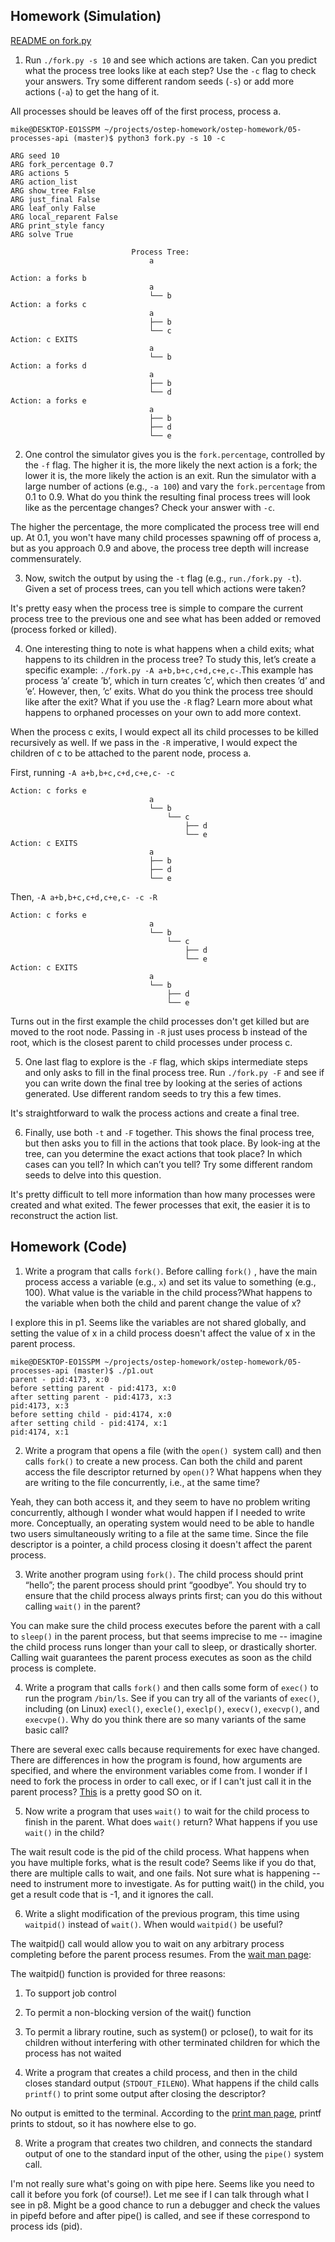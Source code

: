 ## Homework (Simulation)

[README on fork.py](https://github.com/remzi-arpacidusseau/ostep-homework/blob/master/cpu-api/README-fork.md)

1. Run `./fork.py -s 10` and see which actions are taken. Can you predict what the process tree looks like at each step? Use the `-c` flag to check your answers. Try some different random seeds (`-s`) or add more actions (`-a`) to get the hang of it.

All processes should be leaves off of the first process, process a.

```console
mike@DESKTOP-EO1SSPM ~/projects/ostep-homework/ostep-homework/05-processes-api (master)$ python3 fork.py -s 10 -c

ARG seed 10
ARG fork_percentage 0.7
ARG actions 5
ARG action_list
ARG show_tree False
ARG just_final False
ARG leaf_only False
ARG local_reparent False
ARG print_style fancy
ARG solve True

                           Process Tree:
                               a

Action: a forks b
                               a
                               └── b
Action: a forks c
                               a
                               ├── b
                               └── c
Action: c EXITS
                               a
                               └── b
Action: a forks d
                               a
                               ├── b
                               └── d
Action: a forks e
                               a
                               ├── b
                               ├── d
                               └── e
```

2. One control the simulator gives you is the `fork.percentage`, controlled by the `-f` flag. The higher it is, the more likely the next action is a fork; the lower it is, the more likely the action is an exit. Run the simulator with a large number of actions (e.g., `-a 100`) and vary the `fork.percentage` from 0.1 to 0.9. What do you think the resulting final process trees will look like as the percentage changes? Check your answer with `-c`.

The higher the percentage, the more complicated the process tree will end up. At 0.1, you won't have many child processes spawning off of process a, but as you approach 0.9 and above, the process tree depth will increase commensurately.

3. Now, switch the output by using the `-t` flag (e.g., `run./fork.py -t`). Given a set of process trees, can you tell which actions were taken?

It's pretty easy when the process tree is simple to compare the current process tree to the previous one and see what has been added or removed (process forked or killed).

4. One interesting thing to note is what happens when a child exits; what happens to its children in the process tree? To study this, let’s create a specific example: `./fork.py -A a+b,b+c,c+d,c+e,c-`.This example has process ’a’ create ’b’, which in turn creates ’c’, which then creates ’d’ and ’e’. However, then, ’c’ exits. What do you think the process tree should like after the exit? What if you use the `-R` flag? Learn more about what happens to orphaned processes on your own to add more context.

When the process c exits, I would expect all its child processes to be killed recursively as well. If we pass in the `-R` imperative, I would expect the children of c to be attached to the parent node, process a.

First, running `-A a+b,b+c,c+d,c+e,c- -c`

```console
Action: c forks e
                               a
                               └── b
                                   └── c
                                       ├── d
                                       └── e
Action: c EXITS
                               a
                               ├── b
                               ├── d
                               └── e
```

Then, `-A a+b,b+c,c+d,c+e,c- -c -R`

```console
Action: c forks e
                               a
                               └── b
                                   └── c
                                       ├── d
                                       └── e
Action: c EXITS
                               a
                               └── b
                                   ├── d
                                   └── e
```

Turns out in the first example the child processes don't get killed but are moved to the root node. Passing in `-R` just uses process b instead of the root, which is the closest parent to child processes under process c.

5. One last flag to explore is the `-F` flag, which skips intermediate steps and only asks to fill in the final process tree. Run `./fork.py -F` and see if you can write down the final tree by looking at the series of actions generated. Use different random seeds to try this a few times.

It's straightforward to walk the process actions and create a final tree.

6. Finally, use both `-t` and `-F` together. This shows the final process tree, but then asks you to fill in the actions that took place. By look-ing at the tree, can you determine the exact actions that took place? In which cases can you tell? In which can’t you tell? Try some different random seeds to delve into this question.

It's pretty difficult to tell more information than how many processes were created and what exited. The fewer processes that exit, the easier it is to reconstruct the action list.

## Homework (Code)
1. Write a program that calls `fork()`. Before calling `fork()` , have the main process access a variable (e.g., `x`) and set its value to something (e.g., 100). What value is the variable in the child process?What happens to the variable when both the child and parent change the value of x?

I explore this in p1. Seems like the variables are not shared globally, and setting the value of x in a child process doesn't affect the value of x in the parent process.

```console
mike@DESKTOP-EO1SSPM ~/projects/ostep-homework/ostep-homework/05-processes-api (master)$ ./p1.out
parent - pid:4173, x:0
before setting parent - pid:4173, x:0
after setting parent - pid:4173, x:3
pid:4173, x:3
before setting child - pid:4174, x:0
after setting child - pid:4174, x:1
pid:4174, x:1
```

2. Write a program that opens a file (with the `open() `system call) and then calls `fork()` to create a new process. Can both the child and parent access the file descriptor returned by `open()`? What happens when they are writing to the file concurrently, i.e., at the same time?

Yeah, they can both access it, and they seem to have no problem writing concurrently, although I wonder what would happen if I needed to write more. Conceptually, an operating system would need to be able to handle two users simultaneously writing to a file at the same time. Since the file descriptor is a pointer, a child process closing it doesn't affect the parent process.

3. Write another program using `fork()`. The child process should print “hello”; the parent process should print “goodbye”. You should try to ensure that the child process always prints first; can you do this without calling `wait()` in the parent?

You can make sure the child process executes before the parent with a call to `sleep()` in the parent process, but that seems imprecise to me -- imagine the child process runs longer than your call to sleep, or drastically shorter. Calling wait guarantees the parent process executes as soon as the child process is complete.

4. Write a program that calls `fork()` and then calls some form of `exec()` to run the program `/bin/ls`. See if you can try all of the variants of `exec()`, including (on Linux) `execl()`, `execle()`, `execlp()`, `execv()`, `execvp()`, and `execvpe()`.  Why do you think there are so many variants of the same basic call?

There are several exec calls because requirements for exec have changed. There are differences in how the program is found, how arguments are specified, and where the environment variables come from. I wonder if I need to fork the process in order to call exec, or if I can't just call it in the parent process? [This](https://stackoverflow.com/questions/1653340/differences-between-fork-and-exec) is a pretty good SO on it.

5. Now write a program that uses `wait()` to wait for the child process to finish in the parent. What does `wait()` return? What happens if you use `wait()` in the child?

The wait result code is the pid of the child process. What happens when you have multiple forks, what is the result code? Seems like if you do that, there are multiple calls to wait, and one fails. Not sure what is happening -- need to instrument more to investigate. As for putting wait() in the child, you get a result code that is -1, and it ignores the call.

6. Write a slight modification of the previous program, this time using `waitpid()` instead of `wait()`. When would `waitpid()` be useful?

The waitpid() call would allow you to wait on any arbitrary process completing before the parent process resumes. From the [wait man page](https://linux.die.net/man/3/waitpid):

The waitpid() function is provided for three reasons:
  1. To support job control
  2. To permit a non-blocking version of the wait() function
  3. To permit a library routine, such as system() or pclose(), to wait for its children without interfering with other terminated children for which the process has not waited

7. Write a program that creates a child process, and then in the child closes standard output (`STDOUT_FILENO`). What happens if the child calls `printf()` to print some output after closing the descriptor?

No output is emitted to the terminal. According to the [print man page](https://man7.org/linux/man-pages/man3/printf.3.html), printf prints to stdout, so it has nowhere else to go.

8. Write a program that creates two children, and connects the standard output of one to the standard input of the other, using the `pipe()` system call.

I'm not really sure what's going on with pipe here. Seems like you need to call it before you fork (of course!). Let me see if I can talk through what I see in p8. Might be a good chance to run a debugger and check the values in pipefd before and after pipe() is called, and see if these correspond to process ids (pid).